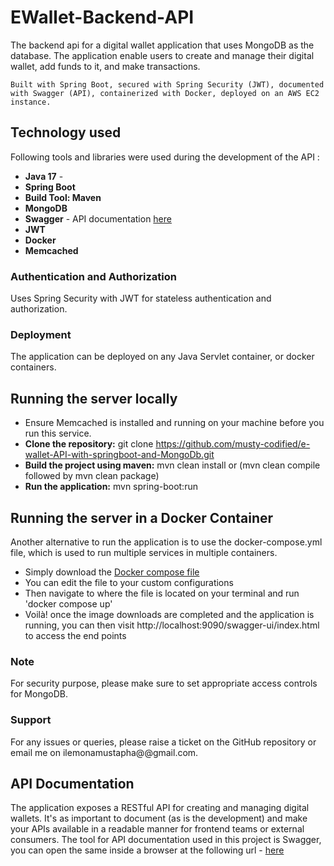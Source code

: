 # EWallet-Backend-API
The backend api for a digital wallet application that uses MongoDB as the database.
The application enable users to create and manage their digital wallet, add funds to it, and make transactions.

`Built with Spring Boot, secured with Spring Security (JWT), documented with Swagger (API),
containerized with Docker, deployed on an AWS EC2 instance.`

## Technology  used ##
Following tools and libraries were used during the development of the API :
- **Java 17** -
- **Spring Boot** 
- **Build Tool: Maven**
- **MongoDB** 
- **Swagger** - API documentation [here](http://localhost:9090/swagger-ui/index.html#/)
- **JWT** 
- **Docker**
- **Memcached**


### Authentication and Authorization
Uses Spring Security with JWT for stateless authentication and authorization.

### Deployment
The application can be deployed on any Java Servlet container, or docker containers.

## Running the server locally ##
*  Ensure Memcached is installed and running on your machine before you run this service.
* **Clone the repository:** git clone https://github.com/musty-codified/e-wallet-API-with-springboot-and-MongoDb.git
* **Build the project using maven:** mvn clean install or (mvn clean compile followed by mvn clean package)
* **Run the application:** mvn spring-boot:run


## Running the server in a Docker Container ##
Another alternative to run the application is to use the docker-compose.yml file, which is used to run multiple services in multiple containers.
* Simply download the [Docker compose file](https://github.com/musty-codified/e-Wallet-API-with-Springboot-and-MongoDB/blob/main/docker-compose.yml)
* You can edit the file to your custom configurations
* Then navigate to where the file is located on your terminal and run 'docker compose up'
* Voilà! once the image downloads are completed and the application is running, you can then visit http://localhost:9090/swagger-ui/index.html to access the end points

### Note
For security purpose, please make sure to set appropriate access controls for MongoDB.

### Support
For any issues or queries, please raise a ticket on the GitHub repository or email me on ilemonamustapha@@gmail.com.

## API Documentation ##
The application exposes a RESTful API for creating and managing digital wallets.
It's as important to document (as is the development) and make your APIs available in a readable manner for frontend teams or external consumers.
The tool for API documentation used in this project is Swagger, you can open the same inside a browser at the following url - [here](http://localhost:9090/swagger-ui/index.html#/)






